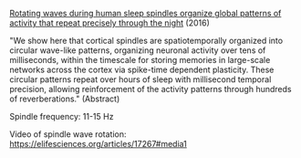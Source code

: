 [Rotating waves during human sleep spindles organize global patterns of activity that repeat precisely through the night](https://doi.org/10.7554/eLife.17267) (2016)

"We show here that cortical spindles are spatiotemporally organized into circular wave-like patterns, organizing neuronal activity over tens of milliseconds, within the timescale for storing memories in large-scale networks across the cortex via spike-time dependent plasticity. These circular patterns repeat over hours of sleep with millisecond temporal precision, allowing reinforcement of the activity patterns through hundreds of reverberations." (Abstract)

Spindle frequency: 11-15 Hz

Video of spindle wave rotation: https://elifesciences.org/articles/17267#media1

